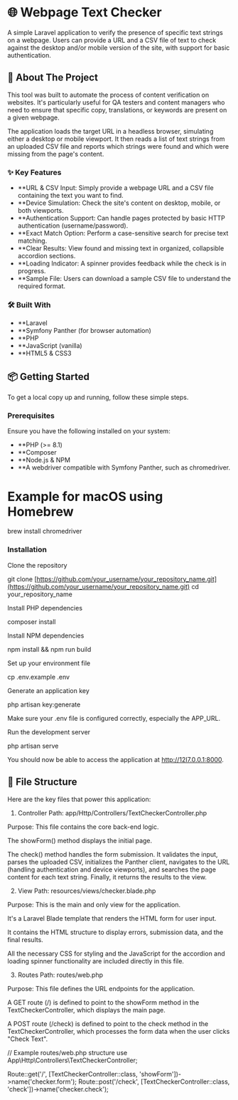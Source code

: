 # 🌐 Webpage Text Checker

A simple Laravel application to verify the presence of specific text strings on a webpage. Users can provide a URL and a CSV file of text to check against the desktop and/or mobile version of the site, with support for basic authentication.

## 🚀 About The Project

This tool was built to automate the process of content verification on websites. It's particularly useful for QA testers and content managers who need to ensure that specific copy, translations, or keywords are present on a given webpage.

The application loads the target URL in a headless browser, simulating either a desktop or mobile viewport. It then reads a list of text strings from an uploaded CSV file and reports which strings were found and which were missing from the page's content.

### ✨ Key Features
* **URL & CSV Input: Simply provide a webpage URL and a CSV file containing the text you want to find.
* **Device Simulation: Check the site's content on desktop, mobile, or both viewports.
* **Authentication Support: Can handle pages protected by basic HTTP authentication (username/password).
* **Exact Match Option: Perform a case-sensitive search for precise text matching.
* **Clear Results: View found and missing text in organized, collapsible accordion sections.
* **Loading Indicator: A spinner provides feedback while the check is in progress.
* **Sample File: Users can download a sample CSV file to understand the required format.

### 🛠️ Built With
* **Laravel
* **Symfony Panther (for browser automation)
* **PHP
* **JavaScript (vanilla)
* **HTML5 & CSS3

## 📦 Getting Started

To get a local copy up and running, follow these simple steps.

### Prerequisites
Ensure you have the following installed on your system:

* **PHP (>= 8.1)
* **Composer
* **Node.js & NPM
* **A webdriver compatible with Symfony Panther, such as chromedriver.

# Example for macOS using Homebrew
brew install chromedriver

### Installation
Clone the repository

git clone [https://github.com/your_username/your_repository_name.git](https://github.com/your_username/your_repository_name.git)
cd your_repository_name

Install PHP dependencies

composer install

Install NPM dependencies

npm install && npm run build

Set up your environment file

cp .env.example .env

Generate an application key

php artisan key:generate

Make sure your .env file is configured correctly, especially the APP_URL.

Run the development server

php artisan serve

You should now be able to access the application at http://12I7.0.0.1:8000.

## 📁 File Structure
Here are the key files that power this application:

1. Controller
Path: app/Http/Controllers/TextCheckerController.php

Purpose: This file contains the core back-end logic.

The showForm() method displays the initial page.

The check() method handles the form submission. It validates the input, parses the uploaded CSV, initializes the Panther client, navigates to the URL (handling authentication and device viewports), and searches the page content for each text string. Finally, it returns the results to the view.

2. View
Path: resources/views/checker.blade.php

Purpose: This is the main and only view for the application.

It's a Laravel Blade template that renders the HTML form for user input.

It contains the HTML structure to display errors, submission data, and the final results.

All the necessary CSS for styling and the JavaScript for the accordion and loading spinner functionality are included directly in this file.

3. Routes
Path: routes/web.php

Purpose: This file defines the URL endpoints for the application.

A GET route (/) is defined to point to the showForm method in the TextCheckerController, which displays the main page.

A POST route (/check) is defined to point to the check method in the TextCheckerController, which processes the form data when the user clicks "Check Text".

// Example routes/web.php structure
use App\Http\Controllers\TextCheckerController;

Route::get('/', [TextCheckerController::class, 'showForm'])->name('checker.form');
Route::post('/check', [TextCheckerController::class, 'check'])->name('checker.check');

